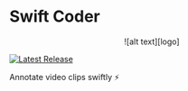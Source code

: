 # Swift Coder
<p align="center">
  ![alt text][logo]

  [logo]: https://github.com/selmling/Swift-Coder/blob/main/Swift%20Coder/Assets.xcassets/AppIcon.appiconset/icon_128x128%402x.png

  [![Latest Release](https://img.shields.io/github/v/release/selmling/Swift-Coder)](https://github.com/selmling/Swift-Coder/releases/latest)
</p>

Annotate video clips swiftly ⚡️
